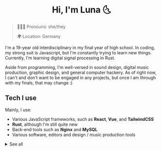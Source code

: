 <h1 align="center">Hi, I'm Luna 🌜</h1>

> 🙋🏻‍♀️ Pronouns: she/they
> 
> 🌍 Location: Germany

I'm a 19-year old interdisciplinary in my final year of high school. In coding, my strong suit is Javascript, but I'm constantly trying to learn new things. Currently, I'm learning digital signal processing in Rust.

Aside from programming, I'm well-versed in sound design, digital music production, graphic design, and general computer hackery. As of right now, I can't and don't want to be engaged in any projects, but once I am through with my finals, that may change :)

## Tech I use

Mainly, I use:
  * Various JavaScript frameworks, such as **React**, **Vue**, and **TailwindCSS**
  * **Rust**, although I'm still quite new
  * Back-end tools such as **Nginx** and **MySQL**
  * Various software, editors and design / music production tools

<details>
<summary>See all</summary>

### Programming languages
![](https://skillicons.dev/icons?i=js,rust,cpp,java,py&theme=light)

### Front-end tools
![](https://skillicons.dev/icons?i=react,vue,sass,tailwind,electron&theme=light)

### Back-end tools
![](https://skillicons.dev/icons?i=nodejs,graphql,nginx,mysql&theme=light)

### Editors
![](https://skillicons.dev/icons?i=vscode,visualstudio,eclipse,neovim&theme=light)

### Software
![](https://skillicons.dev/icons?i=blender,ai,ps,figma,ableton,discord&theme=light)

### Other
![](https://skillicons.dev/icons?i=latex,linux,powershell,bash,processing,regex&theme=light)
</details>
